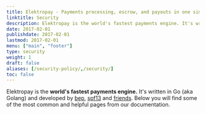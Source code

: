 ```yaml
---
title: Elektropay - Payments processing, escrow, and payouts in one simple API | Security Policy
linktitle: Security
description: Elektropay is the world's fastest payments engine. It's written in Go (aka Golang) and developed by Everpay.
date: 2017-02-01
publishdate: 2017-02-01
lastmod: 2017-02-01
menu: ["main", "footer"]
type: security
weight: 1
draft: false
aliases: [/security-policy/,/security/]
toc: false
---
```

Elektropay is the **world's fastest payments engine.** It's written in Go (aka Golang) and developed by [bep](https://github.com/bep), [spf13](https://github.com/spf13) and [friends](https://github.com/gohugoio/hugo/graphs/contributors). Below you will find some of the most common and helpful pages from our documentation.

